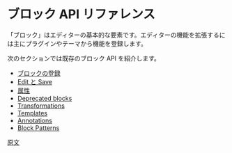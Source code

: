 <!-- 
# Block API Reference
 -->
# ブロック API リファレンス

<!-- 
Blocks are the fundamental element of the editor. They are the primary way in which plugins and themes can register their own functionality and extend the capabilities of the editor.

The following sections will walk you through the existing block APIs:
 -->
「ブロック」はエディターの基本的な要素です。エディターの機能を拡張するには主にプラグインやテーマから機能を登録します。

次のセクションでは既存のブロック API を紹介します。

<!-- 
- [Block registration](/docs/designers-developers/developers/block-api/block-registration.md)
- [Edit and Save](/docs/designers-developers/developers/block-api/block-edit-save.md)
- [Attributes](/docs/designers-developers/developers/block-api/block-attributes.md)
- [Deprecated blocks](/docs/designers-developers/developers/block-api/block-deprecation.md)
- [Supports](/docs/designers-developers/developers/block-api/block-supports.md)
- [Transformations](/docs/designers-developers/developers/block-api/block-transforms.md)
- [Templates](/docs/designers-developers/developers/block-api/block-templates.md)
- [Annotations](/docs/designers-developers/developers/block-api/block-annotations.md)
- [Block Patterns](/docs/designers-developers/developers/block-api/block-patterns.md)
 -->

- [ブロックの登録](https://ja.wordpress.org/team/handbook/block-editor/developers/block-api/block-registration/)
- [Edit と Save](https://ja.wordpress.org/team/handbook/block-editor/developers/block-api/block-edit-save/)
- [属性](https://ja.wordpress.org/team/handbook/block-editor/developers/block-api/block-attributes/)
- [Deprecated blocks](https://ja.wordpress.org/team/handbook/block-editor/developers/block-api/block-deprecation/)
- [Transformations](https://ja.wordpress.org/team/handbook/developers/block-api/block-transforms)
- [Templates](https://ja.wordpress.org/team/handbook/developers/block-api/block-templates/)
- [Annotations](https://ja.wordpress.org/team/handbook/developers/block-api/block-annotations/)
- [Block Patterns](https://ja.wordpress.org/team/handbook/developers/block-api/block-patterns/)

[原文](https://github.com/WordPress/gutenberg/blob/master/docs/designers-developers/developers/block-api/README.md)